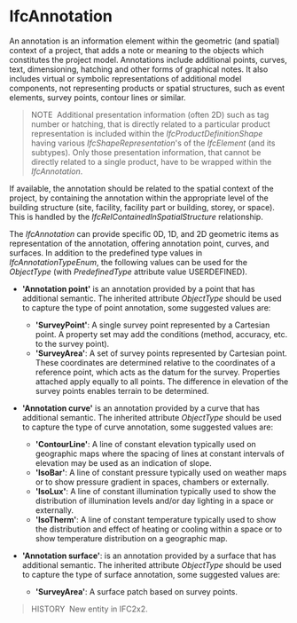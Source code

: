 IfcAnnotation
=============

An annotation is an information element within the geometric (and spatial) context of a project, that adds a note or meaning to the objects which constitutes the project model. Annotations include additional points, curves, text, dimensioning, hatching and other forms of graphical notes. It also includes virtual or symbolic representations of additional model components, not representing products or spatial structures, such as event elements, survey points, contour lines or similar.

> NOTE&nbsp; Additional presentation information (often 2D) such as tag number or hatching, that is directly related to a particular product representation is included within the _IfcProductDefinitionShape_ having various _IfcShapeRepresentation_'s of the _IfcElement_ (and its subtypes). Only those presentation information, that cannot be directly related to a single product, have to be wrapped within the _IfcAnnotation_.

If available, the annotation should be related to the spatial context of the project, by containing the annotation within the appropriate level of the building structure (site, facility, facility part or building, storey, or space). This is handled by the _IfcRelContainedInSpatialStructure_ relationship.

The _IfcAnnotation_ can provide specific 0D, 1D, and 2D geometric items as representation of the annotation, offering annotation point, curves, and surfaces. In addition to the predefined type values in _IfcAnnotationTypeEnum_, the following values can be used for the _ObjectType_ (with _PredefinedType_ attribute value USERDEFINED).  

*  **'Annotation point'** is an annotation provided by a point that has additional semantic. The inherited attribute _ObjectType_ should be used to capture the type of point annotation, some suggested values are:  
    *  **'SurveyPoint'**: A single survey point represented by a Cartesian point. A property set may add the conditions (method, accuracy, etc. to the survey point).
    *  **'SurveyArea'**: A set of survey points represented by Cartesian point. These coordinates are determined relative to the coordinates of a reference point, which acts as the datum for the survey. Properties attached apply equally to all points. The difference in elevation of the survey points enables terrain to be determined.

*  **'Annotation curve'** is an annotation provided by a curve that has additional semantic. The inherited attribute _ObjectType_ should be used to capture the type of curve annotation, some suggested values are:   
    *  **'ContourLine'**: A line of constant elevation typically used on geographic maps where the spacing of lines at constant intervals of elevation may be used as an indication of slope.
    *  **'IsoBar'**: A line of constant pressure typically used on weather maps or to show pressure gradient in spaces, chambers or externally.
    *  **'IsoLux'**: A line of constant illumination typically used to show the distribution of illumination levels and/or day lighting in a space or externally.
    *  **'IsoTherm'**: A line of constant temperature typically used to show the distribution and effect of heating or cooling within a space or to show temperature distribution on a geographic map.
    
*  **'Annotation surface'**: is an annotation provided by a surface that has additional semantic. The inherited attribute _ObjectType_ should be used to capture the type of surface annotation, some suggested values are:   
     * **'SurveyArea'**: A surface patch based on survey points.
  

> HISTORY&nbsp; New entity in IFC2x2.
